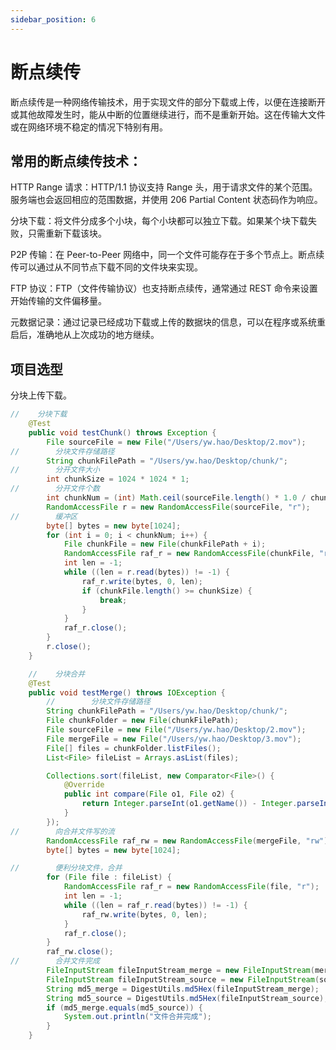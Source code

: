 ```yaml
---
sidebar_position: 6
---
```


# 断点续传

断点续传是一种网络传输技术，用于实现文件的部分下载或上传，以便在连接断开或其他故障发生时，能从中断的位置继续进行，而不是重新开始。这在传输大文件或在网络环境不稳定的情况下特别有用。

## 常用的断点续传技术：

HTTP Range 请求：HTTP/1.1 协议支持 Range 头，用于请求文件的某个范围。服务端也会返回相应的范围数据，并使用 206 Partial Content 状态码作为响应。

分块下载：将文件分成多个小块，每个小块都可以独立下载。如果某个块下载失败，只需重新下载该块。

P2P 传输：在 Peer-to-Peer 网络中，同一个文件可能存在于多个节点上。断点续传可以通过从不同节点下载不同的文件块来实现。

FTP 协议：FTP（文件传输协议）也支持断点续传，通常通过 REST 命令来设置开始传输的文件偏移量。

元数据记录：通过记录已经成功下载或上传的数据块的信息，可以在程序或系统重启后，准确地从上次成功的地方继续。

## 项目选型

分块上传下载。

```java
//    分块下载
    @Test
    public void testChunk() throws Exception {
        File sourceFile = new File("/Users/yw.hao/Desktop/2.mov");
//        分块文件存储路径
        String chunkFilePath = "/Users/yw.hao/Desktop/chunk/";
//        分开文件大小
        int chunkSize = 1024 * 1024 * 1;
//        分开文件个数
        int chunkNum = (int) Math.ceil(sourceFile.length() * 1.0 / chunkSize);
        RandomAccessFile r = new RandomAccessFile(sourceFile, "r");
//        缓冲区
        byte[] bytes = new byte[1024];
        for (int i = 0; i < chunkNum; i++) {
            File chunkFile = new File(chunkFilePath + i);
            RandomAccessFile raf_r = new RandomAccessFile(chunkFile, "rw");
            int len = -1;
            while ((len = r.read(bytes)) != -1) {
                raf_r.write(bytes, 0, len);
                if (chunkFile.length() >= chunkSize) {
                    break;
                }
            }
            raf_r.close();
        }
        r.close();
    }

    //    分块合并
    @Test
    public void testMerge() throws IOException {
        //        分块文件存储路径
        String chunkFilePath = "/Users/yw.hao/Desktop/chunk/";
        File chunkFolder = new File(chunkFilePath);
        File sourceFile = new File("/Users/yw.hao/Desktop/2.mov");
        File mergeFile = new File("/Users/yw.hao/Desktop/3.mov");
        File[] files = chunkFolder.listFiles();
        List<File> fileList = Arrays.asList(files);

        Collections.sort(fileList, new Comparator<File>() {
            @Override
            public int compare(File o1, File o2) {
                return Integer.parseInt(o1.getName()) - Integer.parseInt(o2.getName());
            }
        });
//        向合并文件写的流
        RandomAccessFile raf_rw = new RandomAccessFile(mergeFile, "rw");
        byte[] bytes = new byte[1024];

//        便利分块文件，合并
        for (File file : fileList) {
            RandomAccessFile raf_r = new RandomAccessFile(file, "r");
            int len = -1;
            while ((len = raf_r.read(bytes)) != -1) {
                raf_rw.write(bytes, 0, len);
            }
            raf_r.close();
        }
        raf_rw.close();
//        合并文件完成
        FileInputStream fileInputStream_merge = new FileInputStream(mergeFile);
        FileInputStream fileInputStream_source = new FileInputStream(sourceFile);
        String md5_merge = DigestUtils.md5Hex(fileInputStream_merge);
        String md5_source = DigestUtils.md5Hex(fileInputStream_source);
        if (md5_merge.equals(md5_source)) {
            System.out.println("文件合并完成");
        }
    }
```
